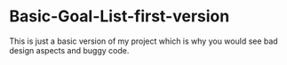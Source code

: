 # Basic-Goal-List-first-version
This is just a basic version of my project which is why you would see bad design aspects and buggy code.
